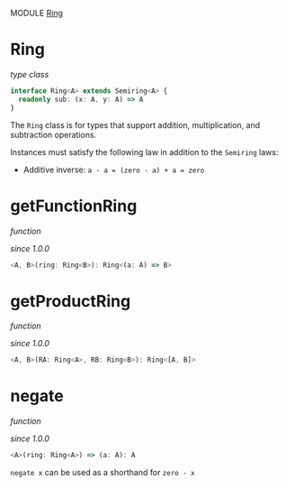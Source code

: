 MODULE [Ring](https://github.com/gcanti/fp-ts/blob/master/src/Ring.ts)

# Ring

_type class_

```ts
interface Ring<A> extends Semiring<A> {
  readonly sub: (x: A, y: A) => A
}
```

The `Ring` class is for types that support addition, multiplication, and subtraction operations.

Instances must satisfy the following law in addition to the `Semiring` laws:

* Additive inverse: `a - a = (zero - a) + a = zero`

# getFunctionRing

_function_

_since 1.0.0_

```ts
<A, B>(ring: Ring<B>): Ring<(a: A) => B>
```

# getProductRing

_function_

_since 1.0.0_

```ts
<A, B>(RA: Ring<A>, RB: Ring<B>): Ring<[A, B]>
```

# negate

_function_

_since 1.0.0_

```ts
<A>(ring: Ring<A>) => (a: A): A
```

`negate x` can be used as a shorthand for `zero - x`
